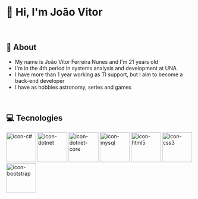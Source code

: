 # 👋 Hi, I'm João Vitor

<br>

## 💬 About

<ul>
  <li>My name is João Vitor Ferreira Nunes and I'm 21 years old</li>
  <li>I'm in the 4th period in systems analysis and development at UNA</li>
  <li>I have more than 1 year working as TI support, but I aim to become a back-end developer</li>
  <li>I have as hobbies astronomy, series and games</li>
</ul>

<br>

## 💻 Tecnologies

<div style=flex>
  <img alt=icon-c# src="https://cdn.jsdelivr.net/gh/devicons/devicon/icons/csharp/csharp-original.svg" height=80 width=80/>
  <img alt=icon-dotnet src="https://cdn.jsdelivr.net/gh/devicons/devicon/icons/dot-net/dot-net-original-wordmark.svg" height=80 width=80/>
  <img alt=icon-dotnet-core src="https://cdn.jsdelivr.net/gh/devicons/devicon/icons/dotnetcore/dotnetcore-original.svg" height=80 width=80/>
  <img alt=icon-mysql src="https://cdn.jsdelivr.net/gh/devicons/devicon/icons/mysql/mysql-original-wordmark.svg" height=80 width=80/>
  <img alt=icon-html5 src="https://cdn.jsdelivr.net/gh/devicons/devicon/icons/html5/html5-original.svg" height=80 width=80/>       
  <img alt=icon-css3 src="https://cdn.jsdelivr.net/gh/devicons/devicon/icons/css3/css3-original.svg" height=80 width=80/>
  <img alt=icon-bootstrap src="https://cdn.jsdelivr.net/gh/devicons/devicon/icons/bootstrap/bootstrap-original-wordmark.svg" height=80 width=80/>  
</div>

